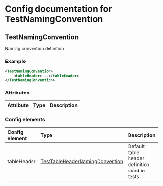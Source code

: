 # Config documentation for TestNamingConvention

## TestNamingConvention
Naming convention definition

### Example
```xml
<TestNamingConvention>
    <tableHeader>...</tableHeader>
</TestNamingConvention>
```

### Attributes
| Attribute            | Type                 | Description                               |
|:---                  |:---                  |:---                                       |

### Config elements
| Config element        | Type                                                     | Description                  | Collection | Item name                 |
|:---                   |:---                                                      |:---                          |:---        |:---                       |
| tableHeader    | [TestTableHeaderNamingConvention](../TestTableHeaderNamingConvention)               | Default table header definition used in tests    | No         |                           |
